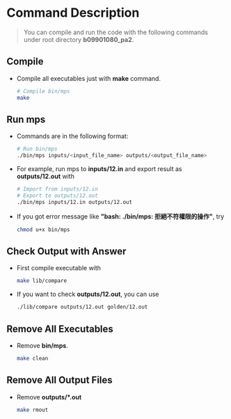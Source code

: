 # Command Description

> You can compile and run the code with the following commands under root directory **b09901080_pa2**.
  
## Compile
* Compile all executables just with **make** command.
    ```bash
    # Compile bin/mps
    make
    ```

## Run mps
* Commands are in the following format:
    ```bash
    # Run bin/mps
    ./bin/mps inputs/<input_file_name> outputs/<output_file_name>
    ```
* For example, run mps to **inputs/12.in** and export result as **outputs/12.out** with
    ```bash
    # Import from inputs/12.in
    # Export to outputs/12.out
    ./bin/mps inputs/12.in outputs/12.out
    ```
* If you got error message like **"bash: ./bin/mps: 拒絕不符權限的操作"**, try
    ```bash
    chmod u+x bin/mps 
    ```

## Check Output with Answer
* First compile executable with
    ```bash
    make lib/compare
    ```
* If you want to check **outputs/12.out**, you can use
    ```bash
    ./lib/compare outputs/12.out golden/12.out
    ```

## Remove All Executables
* Remove **bin/mps**.
    ```bash
    make clean
    ```
## Remove All Output Files
* Remove **outputs/*.out**
    ```bash
    make rmout
     ```

